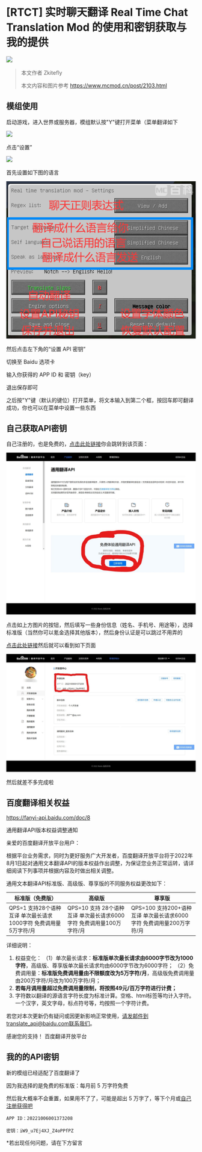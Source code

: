 # [RTCT] 实时聊天翻译 Real Time Chat Translation Mod 的使用和密钥获取与我的提供

![](https://hits.seeyoufarm.com/api/count/incr/badge.svg?url=https%3A%2F%2Fgithub.com/zkitefly&count_bg=%23008080&title_bg=%23008080&icon=&icon_color=%23008080&title=zkitefly&edge_flat=false)

> 本文作者 Zkitefly
> 
> 本文内容和图片参考 https://www.mcmod.cn/post/2103.html

## 模组使用

启动游戏，进入世界或服务器，模组默认按"Y"键打开菜单（菜单翻译如下

![](https://i.mcmod.cn/editor/upload/20220208/1644258910_49645_Djpa.png)

点击“设置”

![](https://i.mcmod.cn/editor/upload/20220208/1644259658_49645_Lkyo.png)

首先设置如下图的语言

![](/p/3.png)

然后点击左下角的“设置 API 密钥”

切换至 Baidu 选项卡

输入你获得的 APP ID 和 密钥（key）

退出保存即可

之后按"Y"键（默认的键位）打开菜单，将文本输入到第二个框，按回车即可翻译成功，你也可以在菜单中设置一些东西

## 自己获取API密钥

自己注册的，也是免费的，[点击此处链接](https://fanyi-api.baidu.com/product/11)你会跳转到该页面：

![](/p/1.jpeg)

点击如上方图片的按钮，然后填写一些身份信息（姓名、手机号、用途等），选择标准版（当然你可以氪金选择其他版本），然后身份认证是可以跳过不用弄的

[点击此处链接](https://fanyi-api.baidu.com/manage/developer)然后就可以看到如下页面

![](/p/2.jpg)

然后就差不多完成啦

## 百度翻译相关权益

https://fanyi-api.baidu.com/doc/8

通用翻译API版本权益调整通知

亲爱的百度翻译开放平台用户：

根据平台业务需求，同时为更好服务广大开发者，百度翻译开放平台将于2022年8月1日起对通用文本翻译API的版本权益作出调整，为保证您业务正常运转，请详细阅读下列事项并根据内容及时做出相关调整。

通用文本翻译API标准版、高级版、尊享版的不同服务权益更改如下：

|标准版（免费版）|高级版|尊享版|
|--|--|--|
|QPS=1       支持28个语种互译       单次最长请求1000字符       免费调用量5万字符/月|QPS=10     支持 28个语种互译     单次最长请求6000字符      免费调用量100万字符/月|QPS=100     支持200+语种互译      单次最长请求6000字符      免费调用量200万字符/月|

详细说明：
1. 权益变化：
（1）单次最长请求：**标准版单次最长请求由6000字节改为1000字符**，高级版、尊享版单次最长请求均由6000字节改为6000字符；
（2）免费调用量：**标准版免费调用量由不限额度改为5万字符/月**，高级版免费调用量由200万字符/月改为100万字符/月；
2. **若每月调用量超过免费调用量限制，将按照49元/百万字符进行计费；**
3. 字符数以翻译的源语言字符长度为标准计算。空格、html标签等均计入字符。一个汉字，英文字母，标点符号等，均按照一个字符计费。
 
若您对本次更新仍有疑问或因更新影响正常使用，请发邮件到translate_api@baidu.com联系我们。
 
感谢您的支持！
百度翻译开放平台

## 我的的API密钥

新的模组已经适配了百度翻译了

因为我选择的是免费的标准版：每月前 5 万字符免费

然后我大概率不会重置，如果用不了了，可能是超出 5 万字了，等下个月或[自己注册获得吧](#自己获取api密钥)

```
APP ID：20221006001373208

密钥：iW9_u7Ej4XJ_Z4oPPfPZ
```

*若出现任何问题，请在下方留言

<script src="https://giscus.app/client.js"
        data-repo="zkitefly/zkitefly.github.io"
        data-repo-id="R_kgDOHnuxMQ"
        data-category="Announcements"
        data-category-id="DIC_kwDOHnuxMc4CR1BR"
        data-mapping="pathname"
        data-strict="0"
        data-reactions-enabled="1"
        data-emit-metadata="1"
        data-input-position="top"
        data-theme="preferred_color_scheme"
        data-lang="zh-CN"
        data-loading="lazy"
        crossorigin="anonymous"
        async>
</script>

